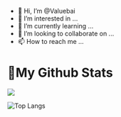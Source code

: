 - 👋 Hi, I’m @Valuebai
- 👀 I’m interested in ...
- 🌱 I’m currently learning ...
- 💞️ I’m looking to collaborate on ...
- 📫 How to reach me ...

<!---
Valuebai/Valuebai is a ✨ special ✨ repository because its `README.md` (this file) appears on your GitHub profile.
You can click the Preview link to take a look at your changes.
--->
<h1 align= "left"><b>🌈My Github Stats</b></h1>

![](https://github-readme-stats.vercel.app/api?username=Valuebai&theme=github_dark?count_private=true)

![Top Langs](https://github-readme-stats.vercel.app/api/top-langs/?username=Valuebai&hide=jupyter)

